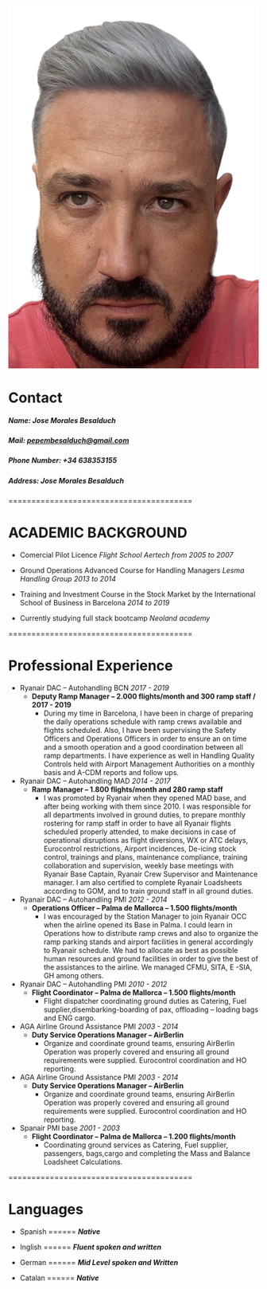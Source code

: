 


![Getting Started](./IMG_0201.jpg)




# Contact

##### Name: Jose Morales Besalduch
##### Mail: [pepembesalduch@gmail.com](pepembesalduch@gmail.com)
##### Phone Number: +34 638353155
##### Address: Jose Morales Besalduch
========================================
# ACADEMIC BACKGROUND

+ Comercial Pilot Licence   *Flight School Aertech from 2005 to 2007*

+ Ground Operations Advanced Course for Handling Managers *Lesma Handling Group 2013 to 2014*

+ Training and Investment Course in the Stock Market by the International School of Business in Barcelona *2014 to 2019*

+ Currently studying full stack bootcamp  *Neoland academy*

========================================

# Professional Experience

+ Ryanair DAC – Autohandling BCN *2017 - 2019*
    + **Deputy Ramp Manager – 2.000 flights/month and 300 ramp staff / 2017 - 2019** 
        * During my time in Barcelona, I have been in charge of preparing the daily operations schedule with ramp crews available and flights scheduled. Also, I have been supervising the Safety Officers and Operations Officers in order to ensure an on time and a smooth operation and a good coordination between all ramp departments. I have experience as well in Handling Quality Controls held with Airport Management Authorities on a monthly basis and A-CDM reports and follow ups.
+ Ryanair DAC – Autohandling MAD *2014 - 2017* 
    + **Ramp Manager – 1.800 flights/month and 280 ramp staff**
        * I was promoted by Ryanair when they opened MAD base, and after being working with them since 2010. I was responsible for all departments involved in ground duties, to prepare monthly rostering for ramp staff in order to have all Ryanair flights scheduled properly attended, to make decisions in case of operational disruptions as flight diversions, WX or ATC delays, Eurocontrol restrictions, Airport incidences, De-icing stock control, trainings and plans, maintenance compliance, training collaboration and supervision, weekly base meetings with Ryanair Base Captain, Ryanair Crew Supervisor and Maintenance manager. I am also certified to complete Ryanair Loadsheets according to GOM, and to train ground staff in all ground duties.
+ Ryanair DAC – Autohandling PMI *2012 - 2014*
    + **Operations Officer – Palma de Mallorca – 1.500 flights/month**
        * I was encouraged by the Station Manager to join Ryanair OCC when the airline opened its Base in Palma. I could learn in Operations how to distribute ramp crews and also to organize the ramp parking stands and airport facilities in general accordingly to Ryanair schedule. We had to allocate as best as possible human resources and ground facilities in order to give the best of the assistances to the airline. We managed CFMU, SITA, E -SIA, GH among others.
+ Ryanair DAC – Autohandling PMI *2010 - 2012*
    + **Flight Coordinator – Palma de Mallorca – 1.500 flights/month**
        * Flight dispatcher coordinating ground duties as Catering, Fuel supplier,disembarking-boarding of pax, offloading – loading bags and ENG cargo.
+ AGA Airline Ground Assistance PMI *2003 - 2014*
    + **Duty Service Operations Manager – AirBerlin**
        * Organize and coordinate ground teams, ensuring AirBerlin Operation was properly covered and ensuring all ground requirements were supplied. Eurocontrol coordination and HO reporting.
+ AGA Airline Ground Assistance PMI *2003 - 2014*
    + **Duty Service Operations Manager – AirBerlin**
        * Organize and coordinate ground teams, ensuring AirBerlin Operation was properly covered and ensuring all ground requirements were supplied. Eurocontrol coordination and HO reporting.
+ Spanair PMI base *2001 - 2003*
    + **Flight Coordinator – Palma de Mallorca – 1.200 flights/month**
        * Coordinating ground services as Catering, Fuel supplier, passengers, bags,cargo and completing the Mass and Balance Loadsheet Calculations.

========================================

# Languages
* Spanish ====== ___Native___

* Inglish ====== ___Fluent spoken and written___

* German ====== ___Mid Level spoken and Written___

* Catalan ====== ___Native___







